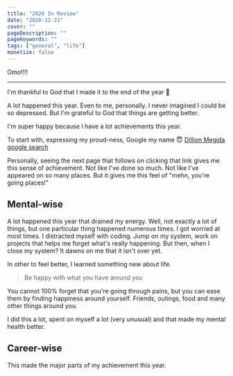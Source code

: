```yaml
---
title: "2020 In Review"
date: "2020-12-21"
cover: ""
pageDescription: ""
pageKeywords: ""
tags: ["general", "life"]
monetize: false
---
```


Omo!!!!

---

I'm thankful to God that I made it to the end of the year 💛

A lot happened this year. Even to me, personally. I never imagined I could be so depressed. But I'm grateful to God that things are getting better.

I'm super happy because I have a lot achievements this year.

To start with, expressing my proud-ness, Google my name 😇 [Dillion Megida google search](https://www.google.com/search?q=dillion+megida&oq=dillion+megida)

Personally, seeing the next page that follows on clicking that link gives me this sense of achievement. Not like I've done so much. Not like I've appeared on so many places. But it gives me this feel of "mehn, you're going places!"

## Mental-wise

A lot happened this year that drained my energy. Well, not exactly a lot of things, but one particular thing happened numerous times. I got worried at most times. I distracted myself with coding. Jump on my system, work on projects that helps me forget what's really happening. But then, when I close my system? It dawns on me that it isn't over yet.

In other to feel better, I learned something new about life.

> Be happy with what you have around you

You cannot 100% forget that you're going through pains, but you can ease them by finding happiness around yourself. Friends, outings, food and many other things around you.

I did this a lot, spent on myself a lot (very unusual) and that made my mental health better.

## Career-wise

This made the major parts of my achievement this year.
